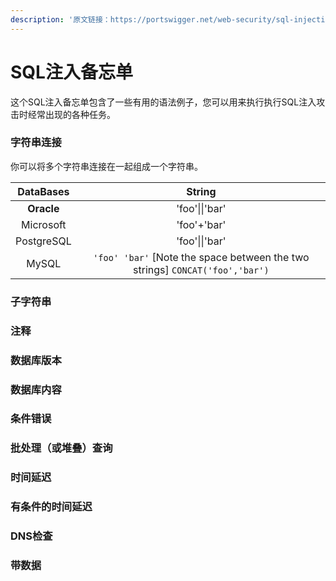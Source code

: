 ```yaml
---
description: '原文链接：https://portswigger.net/web-security/sql-injection/cheat-sheet'
---
```


# SQL注入备忘单

这个SQL注入备忘单包含了一些有用的语法例子，您可以用来执行执行SQL注入攻击时经常出现的各种任务。

### 字符串连接

你可以将多个字符串连接在一起组成一个字符串。

| DataBases | String |
| :---: | :---: |
| **Oracle** | 'foo'\|\|'bar' |
| Microsoft | 'foo'+'bar' |
| PostgreSQL | 'foo'\|\|'bar' |
| MySQL | `'foo' 'bar'` \[Note the space between the two strings\] `CONCAT('foo','bar')` |

### 子字符串

### 注释

### 数据库版本

### 数据库内容

### 条件错误

### 批处理（或堆叠）查询

### 时间延迟

### 有条件的时间延迟

### DNS检查

### 带数据





